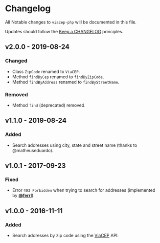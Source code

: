 # Changelog

All Notable changes to `viacep-php` will be documented in this file.

Updates should follow the [Keep a CHANGELOG](http://keepachangelog.com/) principles.

## v2.0.0 - 2019-08-24

### Changed
- Class `ZipCode` renamed to `ViaCEP`.
- Method `findByCep` renamed to `findByZipCode`.
- Method `findByAddress` renamed to `findByStreetName`.

### Removed
- Method `find` (deprecated) removed.

## v1.1.0 - 2019-08-24

### Added
- Search addresses using city, state and street name (thanks to @matheuseduardo).

## v1.0.1 - 2017-09-23

### Fixed
- Error `403 Forbidden` when trying to search for addresses (implemented by **[@ferrl](https://github.com/ferrl)**).

## v1.0.0 - 2016-11-11

### Added
- Search addresses by zip code using the [ViaCEP](https://viacep.com.br) API.
